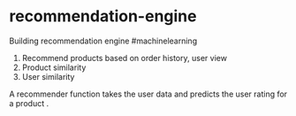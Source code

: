 # recommendation-engine
Building recommendation engine #machinelearning 

1) Recommend products based on order history, user view
2) Product similarity 
3) User similarity

A recommender function takes the user data and predicts the user rating for a product .
